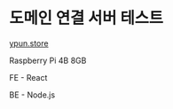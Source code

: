 # 도메인 연결 서버 테스트

[ypun.store](https://www.ypun.store)

Raspberry Pi 4B 8GB

FE - React

BE - Node.js